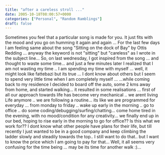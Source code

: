 ```yaml
---
title: "after a careless stroll ..."
date: 2005-10-18T08:00:57+0000
categories: ["Personal", "Random Ramblings"]
draft: false
---
```


Sometimes you feel that a particular song is made for you. It just fits with the mood and you go on humming it again and again ... For the last few days I am feeling same about the song "Sitting on the dock of Bay" by Ottis Redding ... anyway the keyword is not "sitting" but "careless" as I wrote in the subject line...  So, on last wednesday, I got inspired from the song ... and thought to waste some time... and just a few minutes later I realized that I am not wasting my time .. I am spending my time with myself ... well, it might look like fattebazi but its true ... I dont know about others but I seem to spend very little time when I am completely myself ...   ...while coming back to my residence I decided to board off the auto, some 2 kms away from home, and started walking... it resulted in some realisations ...   first of all our approach towards life has become very mechanical .. we arent living Life anymore .. we are following a routine... its like we are programmed for everyday ... from monday to friday .. wake up early in the morning .. go to office .. do some coding/debugging/surfing/chatting... come home tired in the evening, with no mood/condition for any creativity... we finally end up in our bed, hoping to rise early in the morning to go for office??  Is this what we work for??  I dont know what other people have plans for their life, but till recently I just wanted to be in a good company and keep climbing the ladder slowly and steadily towards the top.. I still want to do that.. but I want to know the price which I am going to pay for that...  Well, it all seems very confusing for the time being ... may be its time for another walk :)...